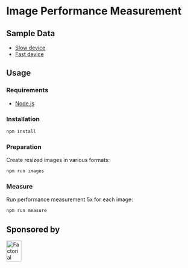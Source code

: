 # Image Performance Measurement

## Sample Data

* [Slow device](https://gist.github.com/mvsde/babe7a3c07e0fb5f7b0529580216d357)
* [Fast device](https://gist.github.com/mvsde/3e42f33723b0cfff296f01bedc0dea94)

## Usage

### Requirements

* [Node.js](https://nodejs.org/)

### Installation

```sh
npm install
```

### Preparation

Create resized images in various formats:

```sh
npm run images
```

### Measure

Run performance measurement 5x for each image:

```sh
npm run measure
```

## Sponsored by

<a href="https://factorial.io/">
  <img src="https://logo.factorial.io/color.svg" width="40" height="56" alt="Factorial">
</a>
